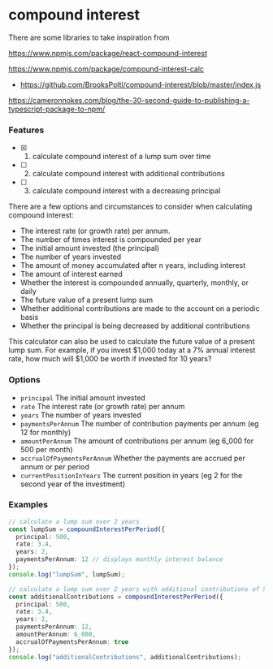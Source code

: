 # compound interest

There are some libraries to take inspiration from

https://www.npmjs.com/package/react-compound-interest

https://www.npmjs.com/package/compound-interest-calc

- https://github.com/BrooksPoltl/compound-interest/blob/master/index.js

https://cameronnokes.com/blog/the-30-second-guide-to-publishing-a-typescript-package-to-npm/

### Features

- [x] 1. calculate compound interest of a lump sum over time
- [ ] 2. calculate compound interest with additional contributions
- [ ] 3. calculate compound interest with a decreasing principal

There are a few options and circumstances to consider when calculating compound interest:

- The interest rate (or growth rate) per annum.
- The number of times interest is compounded per year
- The initial amount invested (the principal)
- The number of years invested
- The amount of money accumulated after n years, including interest
- The amount of interest earned
- Whether the interest is compounded annually, quarterly, monthly, or daily
- The future value of a present lump sum
- Whether additional contributions are made to the account on a periodic basis
- Whether the principal is being decreased by additional contributions

This calculator can also be used to calculate the future value of a present lump sum. For example, if you invest $1,000 today at a 7% annual interest rate, how much will $1,000 be worth if invested for 10 years?

### Options

- `principal` The initial amount invested
- `rate` The interest rate (or growth rate) per annum
- `years` The number of years invested
- `paymentsPerAnnum` The number of contribution payments per annum (eg 12 for monthly)
- `amountPerAnnum` The amount of contributions per annum (eg 6_000 for 500 per month)
- `accrualOfPaymentsPerAnnum` Whether the payments are accrued per annum or per period
- `currentPositionInYears` The current position in years (eg 2 for the second year of the investment)

### Examples

```ts
// calculate a lump sum over 2 years
const lumpSum = compoundInterestPerPeriod({
  principal: 500,
  rate: 3.4,
  years: 2,
  paymentsPerAnnum: 12 // displays monthly interest balance
});
console.log("lumpSum", lumpSum);

// calculate a lump sum over 2 years with additional contributions of 500 per month
const additionalContributions = compoundInterestPerPeriod({
  principal: 500,
  rate: 3.4,
  years: 2,
  paymentsPerAnnum: 12,
  amountPerAnnum: 6_000,
  accrualOfPaymentsPerAnnum: true
});
console.log("additionalContributions", additionalContributions);
```

